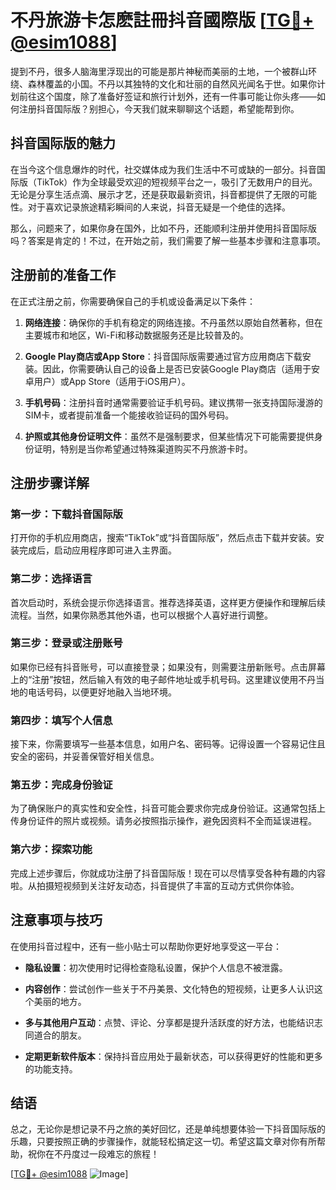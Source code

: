 # 不丹旅游卡怎麽註冊抖音國際版 [[TG💪+ @esim1088](https://t.me/s/esim1088)]

提到不丹，很多人脑海里浮现出的可能是那片神秘而美丽的土地，一个被群山环绕、森林覆盖的小国。不丹以其独特的文化和壮丽的自然风光闻名于世。如果你计划前往这个国度，除了准备好签证和旅行计划外，还有一件事可能让你头疼——如何注册抖音国际版？别担心，今天我们就来聊聊这个话题，希望能帮到你。

## 抖音国际版的魅力

在当今这个信息爆炸的时代，社交媒体成为我们生活中不可或缺的一部分。抖音国际版（TikTok）作为全球最受欢迎的短视频平台之一，吸引了无数用户的目光。无论是分享生活点滴、展示才艺，还是获取最新资讯，抖音都提供了无限的可能性。对于喜欢记录旅途精彩瞬间的人来说，抖音无疑是一个绝佳的选择。

那么，问题来了，如果你身在国外，比如不丹，还能顺利注册并使用抖音国际版吗？答案是肯定的！不过，在开始之前，我们需要了解一些基本步骤和注意事项。

## 注册前的准备工作

在正式注册之前，你需要确保自己的手机或设备满足以下条件：

1. **网络连接**：确保你的手机有稳定的网络连接。不丹虽然以原始自然著称，但在主要城市和地区，Wi-Fi和移动数据服务还是比较普及的。
   
2. **Google Play商店或App Store**：抖音国际版需要通过官方应用商店下载安装。因此，你需要确认自己的设备上是否已安装Google Play商店（适用于安卓用户）或App Store（适用于iOS用户）。

3. **手机号码**：注册抖音时通常需要验证手机号码。建议携带一张支持国际漫游的SIM卡，或者提前准备一个能接收验证码的国外号码。

4. **护照或其他身份证明文件**：虽然不是强制要求，但某些情况下可能需要提供身份证明，特别是当你希望通过特殊渠道购买不丹旅游卡时。

## 注册步骤详解

### 第一步：下载抖音国际版

打开你的手机应用商店，搜索“TikTok”或“抖音国际版”，然后点击下载并安装。安装完成后，启动应用程序即可进入主界面。

### 第二步：选择语言

首次启动时，系统会提示你选择语言。推荐选择英语，这样更方便操作和理解后续流程。当然，如果你熟悉其他外语，也可以根据个人喜好进行调整。

### 第三步：登录或注册账号

如果你已经有抖音账号，可以直接登录；如果没有，则需要注册新账号。点击屏幕上的“注册”按钮，然后输入有效的电子邮件地址或手机号码。这里建议使用不丹当地的电话号码，以便更好地融入当地环境。

### 第四步：填写个人信息

接下来，你需要填写一些基本信息，如用户名、密码等。记得设置一个容易记住且安全的密码，并妥善保管好相关信息。

### 第五步：完成身份验证

为了确保账户的真实性和安全性，抖音可能会要求你完成身份验证。这通常包括上传身份证件的照片或视频。请务必按照指示操作，避免因资料不全而延误进程。

### 第六步：探索功能

完成上述步骤后，你就成功注册了抖音国际版！现在可以尽情享受各种有趣的内容啦。从拍摄短视频到关注好友动态，抖音提供了丰富的互动方式供你体验。

## 注意事项与技巧

在使用抖音过程中，还有一些小贴士可以帮助你更好地享受这一平台：

- **隐私设置**：初次使用时记得检查隐私设置，保护个人信息不被泄露。
  
- **内容创作**：尝试创作一些关于不丹美景、文化特色的短视频，让更多人认识这个美丽的地方。

- **多与其他用户互动**：点赞、评论、分享都是提升活跃度的好方法，也能结识志同道合的朋友。

- **定期更新软件版本**：保持抖音应用处于最新状态，可以获得更好的性能和更多的功能支持。

## 结语

总之，无论你是想记录不丹之旅的美好回忆，还是单纯想要体验一下抖音国际版的乐趣，只要按照正确的步骤操作，就能轻松搞定这一切。希望这篇文章对你有所帮助，祝你在不丹度过一段难忘的旅程！

[[TG💪+ @esim1088](https://t.me/s/esim1088) ![Image](https://i.postimg.cc/4NQfJmqS/Snipaste-2025-05-13-00-14-12.png)]